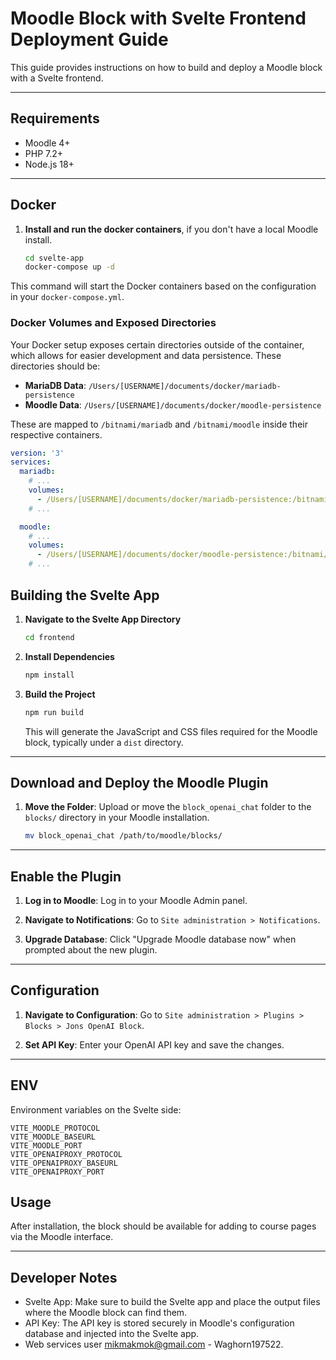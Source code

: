 # Moodle Block with Svelte Frontend Deployment Guide

This guide provides instructions on how to build and deploy a Moodle block with a Svelte frontend.

---

## Requirements

- Moodle 4+
- PHP 7.2+
- Node.js 18+

---

## Docker

1. **Install and run the docker containers**, if you don't have a local Moodle install.
   ```bash
   cd svelte-app
   docker-compose up -d
   ```

This command will start the Docker containers based on the configuration in your `docker-compose.yml`.

### **Docker Volumes and Exposed Directories**

Your Docker setup exposes certain directories outside of the container, which allows for easier development and data persistence. These directories should be:

- **MariaDB Data**: `/Users/[USERNAME]/documents/docker/mariadb-persistence`
- **Moodle Data**: `/Users/[USERNAME]/documents/docker/moodle-persistence`

These are mapped to `/bitnami/mariadb` and `/bitnami/moodle` inside their respective containers.

```yaml
version: '3'
services:
  mariadb:
    # ...
    volumes:
      - /Users/[USERNAME]/documents/docker/mariadb-persistence:/bitnami/mariadb
    # ...

  moodle:
    # ...
    volumes:
      - /Users/[USERNAME]/documents/docker/moodle-persistence:/bitnami/moodle
    # ...
```

## Building the Svelte App

1. **Navigate to the Svelte App Directory**

   ```bash
   cd frontend
   ```

2. **Install Dependencies**

   ```bash
   npm install
   ```

3. **Build the Project**
   ```bash
   npm run build
   ```
   This will generate the JavaScript and CSS files required for the Moodle block, typically under a `dist` directory.

---

## Download and Deploy the Moodle Plugin

1. **Move the Folder**: Upload or move the `block_openai_chat` folder to the `blocks/` directory in your Moodle installation.
   ```bash
   mv block_openai_chat /path/to/moodle/blocks/
   ```

---

## Enable the Plugin

1. **Log in to Moodle**: Log in to your Moodle Admin panel.

2. **Navigate to Notifications**: Go to `Site administration > Notifications`.

3. **Upgrade Database**: Click "Upgrade Moodle database now" when prompted about the new plugin.

---

## Configuration

1. **Navigate to Configuration**: Go to `Site administration > Plugins > Blocks > Jons OpenAI Block`.

2. **Set API Key**: Enter your OpenAI API key and save the changes.

---

## ENV

Environment variables on the Svelte side:

```
VITE_MOODLE_PROTOCOL
VITE_MOODLE_BASEURL
VITE_MOODLE_PORT
VITE_OPENAIPROXY_PROTOCOL
VITE_OPENAIPROXY_BASEURL
VITE_OPENAIPROXY_PORT
```

## Usage

After installation, the block should be available for adding to course pages via the Moodle interface.

---

## Developer Notes

- Svelte App: Make sure to build the Svelte app and place the output files where the Moodle block can find them.
- API Key: The API key is stored securely in Moodle's configuration database and injected into the Svelte app.
- Web services user mikmakmok@gmail.com - Waghorn197522.

